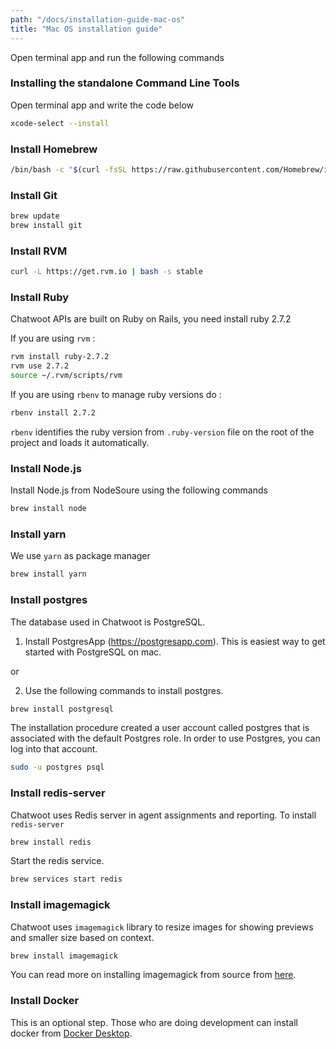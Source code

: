 ```yaml
---
path: "/docs/installation-guide-mac-os"
title: "Mac OS installation guide"
---
```


Open terminal app and run the following commands

### Installing the standalone Command Line Tools

Open terminal app and write the code below

```bash
xcode-select --install
```

### Install Homebrew

```bash
/bin/bash -c "$(curl -fsSL https://raw.githubusercontent.com/Homebrew/install/master/install.sh)"
```

### Install Git

```bash
brew update
brew install git
```

### Install RVM

```bash
curl -L https://get.rvm.io | bash -s stable
```

### Install Ruby

Chatwoot APIs are built on Ruby on Rails, you need install ruby 2.7.2

If you are using `rvm` :

```bash
rvm install ruby-2.7.2
rvm use 2.7.2
source ~/.rvm/scripts/rvm
```

If you are using `rbenv` to manage ruby versions do :

```bash
rbenv install 2.7.2
```

`rbenv` identifies the ruby version from `.ruby-version` file on the root of the project and loads it automatically.

### Install Node.js

Install Node.js from NodeSoure using the following commands

```bash
brew install node
```

### Install yarn

We use `yarn` as package manager

```bash
brew install yarn
```

### Install postgres

The database used in Chatwoot is PostgreSQL.

1) Install PostgresApp (https://postgresapp.com). This is easiest way to get started with PostgreSQL on mac.

or

2) Use the following commands to install postgres.

```bash
brew install postgresql
```

The installation procedure created a user account called postgres that is associated with the default Postgres role. In order to use Postgres, you can log into that account.

```bash
sudo -u postgres psql
```

### Install redis-server

Chatwoot uses Redis server in agent assignments and reporting. To install `redis-server`

```bash
brew install redis
```

Start the redis service.

```bash
brew services start redis
```

### Install imagemagick
Chatwoot uses `imagemagick` library to resize images for showing previews and smaller size based on context.

```bash
brew install imagemagick
```

You can read more on installing imagemagick from source from [here](https://imagemagick.org/script/download.php).

### Install Docker

This is an optional step. Those who are doing development can install docker from [Docker Desktop](https://www.docker.com/products/docker-desktop).
